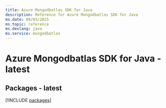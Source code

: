 ```yaml
---
title: Azure Mongodbatlas SDK for Java
description: Reference for Azure Mongodbatlas SDK for Java
ms.date: 09/03/2025
ms.topic: reference
ms.devlang: java
ms.service: mongodbatlas
---
```

# Azure Mongodbatlas SDK for Java - latest
## Packages - latest
[!INCLUDE [packages](mongodbatlas-index.md)]